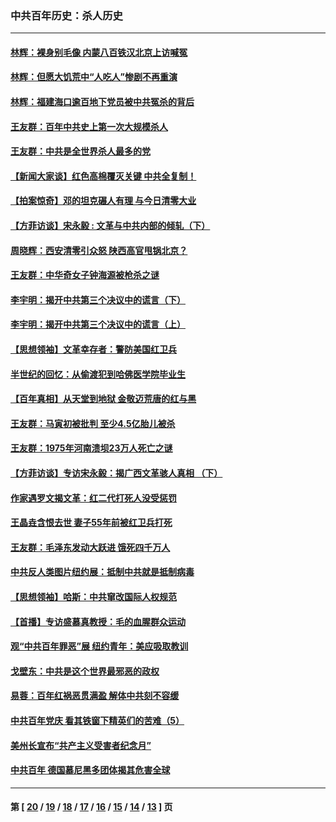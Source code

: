 ### 中共百年历史：杀人历史
---
#### [林辉：裸身别毛像 内蒙八百铁汉北京上访喊冤](../../pages/nf1176106/n14026693.md?07060430) 
#### [林辉：但愿大饥荒中“人吃人”惨剧不再重演](../../pages/nf1176106/n14020531.md?07060430) 
#### [林辉：福建海口逾百地下党员被中共冤杀的背后](../../pages/nf1176106/n13878946.md?07060430) 
#### [王友群：百年中共史上第一次大规模杀人](../../pages/nf1176106/n13863785.md?07060430) 
#### [王友群：中共是全世界杀人最多的党](../../pages/nf1176106/n13860689.md?07060430) 
#### [【新闻大家谈】红色高棉覆灭关键 中共全复制！](../../pages/nf1176106/n13850222.md?07060430) 
#### [【拍案惊奇】邓的坦克碾人有理 与今日清零大业](../../pages/nf1176106/n13729574.md?07060430) 
#### [【方菲访谈】宋永毅 : 文革与中共内部的倾轧（下）](../../pages/nf1176106/n13486836.md?07060430) 
#### [周晓辉：西安清零引众怒 陕西高官甩锅北京？](../../pages/nf1176106/n13484627.md?07060430) 
#### [王友群：中华奇女子钟海源被枪杀之谜](../../pages/nf1176106/n13430555.md?07060430) 
#### [李宇明：揭开中共第三个决议中的谎言（下）](../../pages/nf1176106/n13389389.md?07060430) 
#### [李宇明：揭开中共第三个决议中的谎言（上）](../../pages/nf1176106/n13388697.md?07060430) 
#### [【思想领袖】文革幸存者：警防美国红卫兵](../../pages/nf1176106/n13339289.md?07060430) 
#### [半世纪的回忆：从偷渡犯到哈佛医学院毕业生](../../pages/nf1176106/n13345328.md?07060430) 
#### [【百年真相】从天堂到地狱 金敬迈荒唐的红与黑](../../pages/nf1176106/n13336995.md?07060430) 
#### [王友群：马寅初被批判 至少4.5亿胎儿被杀](../../pages/nf1176106/n13260313.md?07060430) 
#### [王友群：1975年河南溃坝23万人死亡之谜](../../pages/nf1176106/n13231576.md?07060430) 
#### [【方菲访谈】专访宋永毅：揭广西文革骇人真相 （下）](../../pages/nf1176106/n13209074.md?07060430) 
#### [作家遇罗文揭文革：红二代打死人没受惩罚](../../pages/nf1176106/n13205254.md?07060430) 
#### [王晶垚含恨去世 妻子55年前被红卫兵打死](../../pages/nf1176106/n13203590.md?07060430) 
#### [王友群：毛泽东发动大跃进 饿死四千万人](../../pages/nf1176106/n13177158.md?07060430) 
#### [中共反人类图片纽约展：抵制中共就是抵制病毒](../../pages/nf1176106/n13115371.md?07060430) 
#### [【思想领袖】哈斯：中共窜改国际人权规范](../../pages/nf1176106/n13053647.md?07060430) 
#### [【首播】专访盛慕真教授：毛的血腥群众运动](../../pages/nf1176106/n13091782.md?07060430) 
#### [观“中共百年罪恶”展 纽约青年：美应吸取教训](../../pages/nf1176106/n13085246.md?07060430) 
#### [戈壁东：中共是这个世界最邪恶的政权](../../pages/nf1176106/n13085641.md?07060430) 
#### [易蓉：百年红祸恶贯满盈 解体中共刻不容缓](../../pages/nf1176106/n13084455.md?07060430) 
#### [中共百年党庆 看其铁窗下精英们的苦难（5）](../../pages/nf1176106/n13076766.md?07060430) 
#### [美州长宣布“共产主义受害者纪念月”](../../pages/nf1176106/n13074024.md?07060430) 
#### [中共百年 德国慕尼黑多团体揭其危害全球](../../pages/nf1176106/n13068873.md?07060430) 

---
#### 第 [ [20](./20.md?07060430) / [19](./19.md?07060430) / [18](./18.md?07060430) / [17](./17.md?07060430) / [16](./16.md?07060430) / [15](./15.md?07060430) / [14](./14.md?07060430) / [13](./13.md?07060430) ] 页
